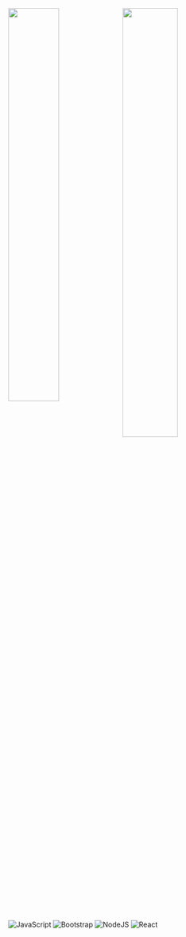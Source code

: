 <img align="left" width="45%" hight="40%" src="https://github-readme-stats.vercel.app/api?username=Sundardasps&show_icons=true&theme=radical" />
<img align="left"  width="47%" hight="40%" src="https://github-readme-stats.vercel.app/api/top-langs/?username=Sundardasps&layout=compact" />


![JavaScript](https://img.shields.io/badge/javascript-%23323330.svg?style=for-the-badge&logo=javascript&logoColor=%23F7DF1E) ![Bootstrap](https://img.shields.io/badge/bootstrap-%23563D7C.svg?style=for-the-badge&logo=bootstrap&logoColor=white) ![NodeJS](https://img.shields.io/badge/node.js-6DA55F?style=for-the-badge&logo=node.js&logoColor=white) ![React](https://img.shields.io/badge/react-%2320232a.svg?style=for-the-badge&logo=react&logoColor=%2361DAFB)



